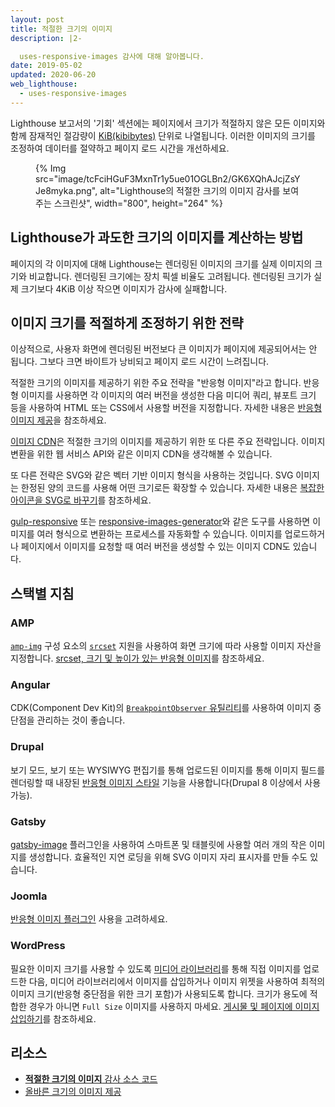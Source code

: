 ```yaml
---
layout: post
title: 적절한 크기의 이미지
description: |2-

  uses-responsive-images 감사에 대해 알아봅니다.
date: 2019-05-02
updated: 2020-06-20
web_lighthouse:
  - uses-responsive-images
---
```


Lighthouse 보고서의 '기회' 섹션에는 페이지에서 크기가 적절하지 않은 모든 이미지와 함께 잠재적인 절감량이 [KiB(kibibytes)](https://en.wikipedia.org/wiki/Kibibyte) 단위로 나열됩니다. 이러한 이미지의 크기를 조정하여 데이터를 절약하고 페이지 로드 시간을 개선하세요.

<figure>   {% Img src="image/tcFciHGuF3MxnTr1y5ue01OGLBn2/GK6XQhAJcjZsYJe8myka.png", alt="Lighthouse의 적절한 크기의 이미지 감사를 보여주는 스크린샷", width="800", height="264" %}</figure>

## Lighthouse가 과도한 크기의 이미지를 계산하는 방법

페이지의 각 이미지에 대해 Lighthouse는 렌더링된 이미지의 크기를 실제 이미지의 크기와 비교합니다. 렌더링된 크기에는 장치 픽셀 비율도 고려됩니다. 렌더링된 크기가 실제 크기보다 4KiB 이상 작으면 이미지가 감사에 실패합니다.

## 이미지 크기를 적절하게 조정하기 위한 전략

이상적으로, 사용자 화면에 렌더링된 버전보다 큰 이미지가 페이지에 제공되어서는 안 됩니다. 그보다 크면 바이트가 낭비되고 페이지 로드 시간이 느려집니다.

적절한 크기의 이미지를 제공하기 위한 주요 전략을 "반응형 이미지"라고 합니다. 반응형 이미지를 사용하면 각 이미지의 여러 버전을 생성한 다음 미디어 쿼리, 뷰포트 크기 등을 사용하여 HTML 또는 CSS에서 사용할 버전을 지정합니다. 자세한 내용은 [반응형 이미지 제공](/serve-responsive-images)을 참조하세요.

[이미지 CDN](/image-cdns/)은 적절한 크기의 이미지를 제공하기 위한 또 다른 주요 전략입니다. 이미지 변환을 위한 웹 서비스 API와 같은 이미지 CDN을 생각해볼 수 있습니다.

또 다른 전략은 SVG와 같은 벡터 기반 이미지 형식을 사용하는 것입니다. SVG 이미지는 한정된 양의 코드를 사용해 어떤 크기로든 확장할 수 있습니다. 자세한 내용은 [복잡한 아이콘을 SVG로 바꾸기](/responsive-images/#replace-complex-icons-with-svg)를 참조하세요.

[gulp-responsive](https://www.npmjs.com/package/gulp-responsive) 또는 [responsive-images-generator](https://www.npmjs.com/package/responsive-images-generator)와 같은 도구를 사용하면 이미지를 여러 형식으로 변환하는 프로세스를 자동화할 수 있습니다. 이미지를 업로드하거나 페이지에서 이미지를 요청할 때 여러 버전을 생성할 수 있는 이미지 CDN도 있습니다.

## 스택별 지침

### AMP

[`amp-img`](https://amp.dev/documentation/components/amp-img/?format=websites) 구성 요소의 [`srcset`](/use-srcset-to-automatically-choose-the-right-image/) 지원을 사용하여 화면 크기에 따라 사용할 이미지 자산을 지정합니다. [srcset, 크기 및 높이가 있는 반응형 이미지](https://amp.dev/documentation/guides-and-tutorials/develop/style_and_layout/art_direction/)를 참조하세요.

### Angular

CDK(Component Dev Kit)의 [`BreakpointObserver` 유틸리티](https://material.angular.io/cdk/layout/overview)를 사용하여 이미지 중단점을 관리하는 것이 좋습니다.

### Drupal

보기 모드, 보기 또는 WYSIWYG 편집기를 통해 업로드된 이미지를 통해 이미지 필드를 렌더링할 때 내장된 [반응형 이미지 스타일](https://www.drupal.org/docs/8/mobile-guide/responsive-images-in-drupal-8) 기능을 사용합니다(Drupal 8 이상에서 사용 가능).

### Gatsby

[gatsby-image](https://www.gatsbyjs.com/plugins/gatsby-image/) 플러그인을 사용하여 스마트폰 및 태블릿에 사용할 여러 개의 작은 이미지를 생성합니다. 효율적인 지연 로딩을 위해 SVG 이미지 자리 표시자를 만들 수도 있습니다.

### Joomla

[반응형 이미지 플러그인](https://extensions.joomla.org/instant-search/?jed_live%5Bquery%5D=responsive%20images) 사용을 고려하세요.

### WordPress

필요한 이미지 크기를 사용할 수 있도록 [미디어 라이브러리](https://wordpress.org/support/article/media-library-screen/)를 통해 직접 이미지를 업로드한 다음, 미디어 라이브러리에서 이미지를 삽입하거나 이미지 위젯을 사용하여 최적의 이미지 크기(반응형 중단점을 위한 크기 포함)가 사용되도록 합니다. 크기가 용도에 적합한 경우가 아니면 `Full Size` 이미지를 사용하지 마세요. [게시물 및 페이지에 이미지 삽입하기](https://wordpress.org/support/article/inserting-images-into-posts-and-pages/)를 참조하세요.

## 리소스

- [**적절한 크기의 이미지** 감사 소스 코드](https://github.com/GoogleChrome/lighthouse/blob/master/core/audits/byte-efficiency/uses-responsive-images.js)
- [올바른 크기의 이미지 제공](/serve-images-with-correct-dimensions)

